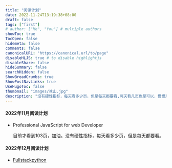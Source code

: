 ```yaml
---
title: "阅读计划"
date: 2022-11-24T13:19:38+08:00
draft: false
tags: ["first"]
# author: ["Me", "You"] # multiple authors
showToc: true
TocOpen: false
hidemeta: false
comments: false
canonicalURL: "https://canonical.url/to/page"
disableHLJS: true # to disable highlightjs
disableShare: false
hideSummary: false
searchHidden: false
ShowBreadCrumbs: true
ShowPostNavLinks: true
UseHugoToc: false
thumbnail: "images/冰山.jpg"
description: "没有硬性指标，每天看多少页，但是每天都要看,两天看几页也是可以，慢慢来"
---
```


#### 2022年11月阅读计划

* Professional JavaScript for web Developer 

  目前才看到103页，加油。没有硬性指标，每天看多少页，但是每天都要看。

#### 2022年12月阅读计划

* [Fullstackpython](https://www.fullstackpython.com/)
